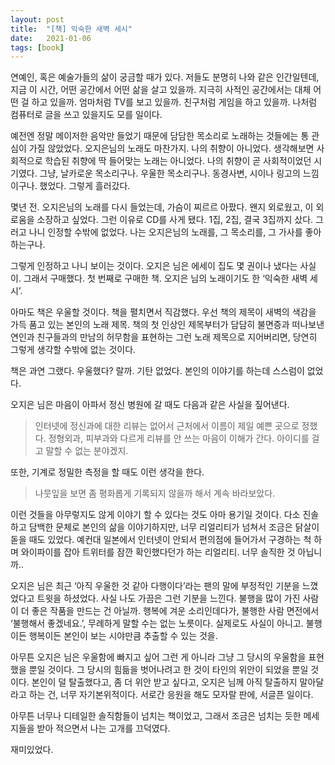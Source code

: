 ```yaml
---
layout: post
title:  "[책] 익숙한 새벽 세시"
date:   2021-01-06
tags: [book]
---
```


연예인, 혹은 예술가들의 삶이 궁금할 때가 있다. 저들도 분명히 나와 같은 인간일텐데, 지금 이 시간, 어떤 공간에서 어떤 삶을 살고 있을까. 지극히 사적인 공간에서는 대체 어떤 걸 하고 있을까. 엄마처럼 TV를 보고 있을까. 친구처럼 게임을 하고 있을까. 나처럼 컴퓨터로 글을 쓰고 있을지도 모를 일이다.

예전엔 정말 메이저한 음악만 들었기 때문에 담담한 목소리로 노래하는 것들에는 통 관심이 가질 않았었다. 오지은님의 노래도 마찬가지. 나의 취향이 아니었다. 생각해보면 사회적으로 학습된 취향에 딱 들어맞는 노래는 아니었다. 나의 취향이 곧 사회적이었던 시기였다. 그냥, 날카로운 목소리구나. 우울한 목소리구나. 동경사변, 시이나 링고의 느낌이구나. 했었다. 그렇게 흘러갔다.

몇년 전. 오지은님의 노래를 다시 들었는데, 가슴이 찌르르 아팠다. 왠지 외로웠고, 이 외로움을 소장하고 싶었다. 그런 이유로 CD를 사게 됐다. 1집, 2집, 결국 3집까지 샀다. 그러고 나니 인정할 수밖에 없었다. 나는 오지은님의 노래를, 그 목소리를, 그 가사를 좋아하는구나.

그렇게 인정하고 나니 보이는 것이다. 오지은 님은 에세이 집도 몇 권이나 냈다는 사실이. 그래서 구매했다. 첫 번째로 구매한 책. 오지은 님의 노래이기도 한 ‘익숙한 새벽 세시’.

아마도 책은 우울할 것이다. 책을 펼치면서 직감했다. 우선 책의 제목이 새벽의 색감을 가득 품고 있는 본인의 노래 제목. 책의 첫 인상인 제목부터가 담담히 불면증과 떠나보낸 연인과 친구들과의 만남의 허무함을 표현하는 그런 노래 제목으로 지어버리면, 당연히 그렇게 생각할 수밖에 없는 것이다.

책은 과연 그랬다. 우울했다? 랄까. 기탄 없었다. 본인의 이야기를 하는데 스스럼이 없었다.

오지은 님은 마음이 아파서 정신 병원에 갈 때도 다음과 같은 사실을 짚어낸다.

<blockquote>
인터넷에 정신과에 대한 리뷰는 없어서 근처에서 이름이 제일 예쁜 곳으로 정했다. 정형외과, 피부과와 다르게 리뷰를 안 쓰는 마음이 이해가 간다. 아이디를 걸고 말할 수 없는 분야겠지.
</blockquote>

또한, 기계로 정밀한 측정을 할 때도 이런 생각을 한다.

<blockquote>
나뭇잎을 보면 좀 평화롭게 기록되지 않을까 해서 계속 바라보았다.
</blockquote>

이런 것들을 아무렇지도 않게 이야기 할 수 있다는 것도 아마 용기일 것이다. 다소 진솔하고 담백한 문체로 본인의 삶을 이야기하지만, 너무 리얼리티가 넘쳐서 조금은 닭살이 돋을 때도 있었다. 예컨대 일본에서 인터넷이 안되서 편의점에 들어가서 구경하는 척 하며 와이파이를 잡아 트위터를 잠깐 확인했다던가 하는 리얼리티. 너무 솔직한 것 아닙니까..

오지은 님은 최근 ‘아직 우울한 것 같아 다행이다’라는 팬의 말에 부정적인 기분을 느꼈었다고 트윗을 하셨었다. 사실 나도 가끔은 그런 기분을 느낀다. 불행을 많이 가진 사람이 더 좋은 작품을 만드는 건 아닐까. 행복에 겨운 소리인데다가, 불행한 사람 면전에서 ‘불행해서 좋겠네요.’, 무례하게 말할 수는 없는 노릇이다. 실제로도 사실이 아니고. 불행이든 행복이든 본인이 보는 시야만큼 추출할 수 있는 것을.

아무튼 오지은 님은 우울함에 빠지고 싶어 그런 게 아니라 그냥 그 당시의 우울함을 표현했을 뿐일 것이다. 그 당시의 힘듦을 벗어나려고 한 것이 타인의 위안이 되었을 뿐일 것이다. 본인이 덜 탈출했다고, 좀 더 위안 받고 싶다고, 오지은 님께 아직 탈출하지 말아달라고 하는 건, 너무 자기본위적이다. 서로간 응원을 해도 모자랄 판에, 서글픈 일이다.

아무튼 너무나 디테일한 솔직함들이 넘치는 책이었고, 그래서 조금은 넘치는 듯한 메세지들을 받아 적으면서 나는 고개를 끄덕였다.

재미있었다.